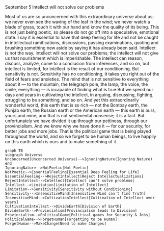 September 5
Intellect will not solve our problems

Most of us are so unconcerned with this extraordinary universe about us; we never even see the waving of the leaf in the wind; we never watch a blade of grass, touch it with our hand and know the quality of its being. This is not just being poetic, so please do not go off into a speculative, emotional state. I say it is essential to have that deep feeling for life and not be caught in intellectual ramifications, discussions, passing examinations, quoting and brushing something new aside by saying it has already been said. Intellect is not the way. Intellect will not solve our problems; the intellect will not give us that nourishment which is imperishable. The intellect can reason, discuss, analyze, come to a conclusion from inferences, and so on, but intellect is limited, for intellect is the result of our conditioning. But sensitivity is not. Sensitivity has no conditioning; it takes you right out of the field of fears and anxieties. The mind that is not sensitive to everything about it — to the mountain, the telegraph pole, the lamp, the voice, the smile, everything — is incapable of finding what is true.But we spend our days and years in cultivating the intellect, in arguing, discussing, fighting, struggling to be something, and so on. And yet this extraordinarily wonderful world, this earth that is so rich — not the Bombay earth, the Punjab earth, the Russian earth or the American earth — this earth is ours, yours and mine, and that is not sentimental nonsense; it is a fact. But unfortunately we have divided it up through our pettiness, through our provincialism. And we know why we have done it — for our security, for better jobs and more jobs. That is the political game that is being played throughout the world, and so we forget to be human beings, to live happily on this earth which is ours and to make something of it.

```mermaid
graph TB
subgraph Universe
Unconcerned(Unconcerned Universe)-->IgnoringNature(Ignoring Nature)
end
IgnoringNature-->NotPoetic[Not Poetic]
NotPoetic-->EssentialFeeling[Essential Deep Feeling for Life]
EssentialFeeling-->RejectIntellect[Reject Intellectualizations]
RejectIntellect-->Intellect[Intellect can't solve problems]
Intellect-->Limitation[Limitation of Intellect]
Limitation-->Sensitivity[Sensitivity without Conditioning]
Sensitivity-->InsensitiveMind[Insensitive Mind can't find Truth]
InsensitiveMind-->CultivationIntellect[Cultivation of Intellect over years]
CultivationIntellect-->DivideEarth[Division of Earth]
DivideEarth-->Provincialism[Provincialism leads to Division]
Provincialism-->PoliticalGame[Political games for Security & Jobs]
PoliticalGame-->ForgetHuman[Forgetting to be Human]
ForgetHuman-->MakeChange[Need to make Changes]
```

